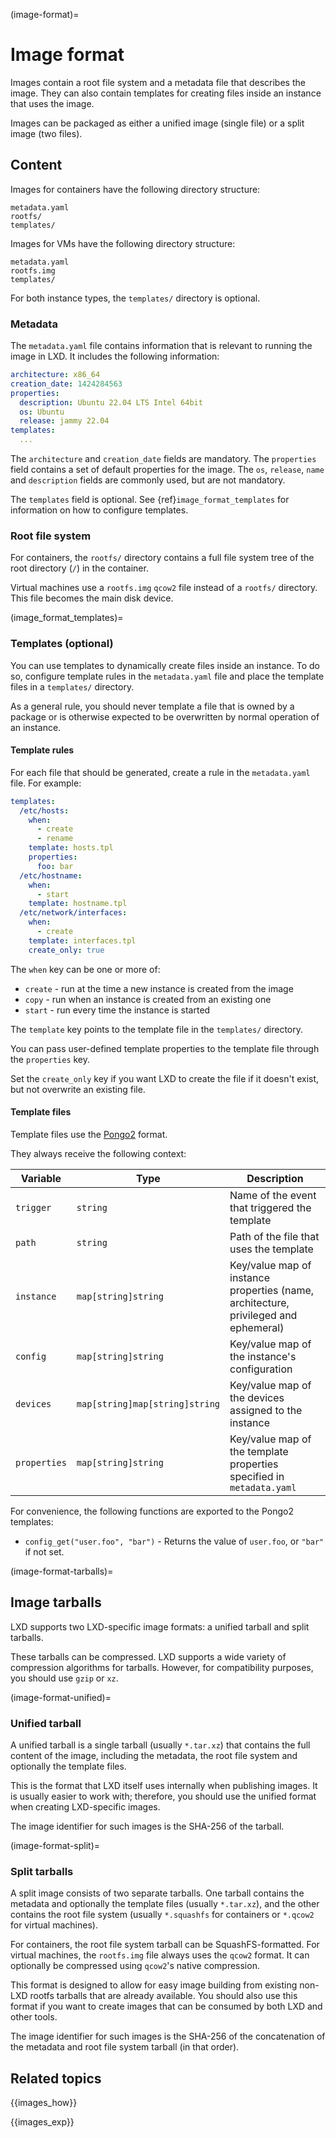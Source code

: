 (image-format)=
# Image format

Images contain a root file system and a metadata file that describes the image.
They can also contain templates for creating files inside an instance that uses the image.

Images can be packaged as either a unified image (single file) or a split image (two files).

## Content

Images for containers have the following directory structure:

```
metadata.yaml
rootfs/
templates/
```

Images for VMs have the following directory structure:

```
metadata.yaml
rootfs.img
templates/
```

For both instance types, the `templates/` directory is optional.

### Metadata

The `metadata.yaml` file contains information that is relevant to running the image in LXD.
It includes the following information:

```yaml
architecture: x86_64
creation_date: 1424284563
properties:
  description: Ubuntu 22.04 LTS Intel 64bit
  os: Ubuntu
  release: jammy 22.04
templates:
  ...
```

The `architecture` and `creation_date` fields are mandatory.
The `properties` field contains a set of default properties for the image.
The `os`, `release`, `name` and `description` fields are commonly used, but are not mandatory.

The `templates` field is optional.
See {ref}`image_format_templates` for information on how to configure templates.

### Root file system

For containers, the `rootfs/` directory contains a full file system tree of the root directory (`/`) in the container.

Virtual machines use a `rootfs.img` `qcow2` file instead of a `rootfs/` directory.
This file becomes the main disk device.

(image_format_templates)=
### Templates (optional)

You can use templates to dynamically create files inside an instance.
To do so, configure template rules in the `metadata.yaml` file and place the template files in a `templates/` directory.

As a general rule, you should never template a file that is owned by a package or is otherwise expected to be overwritten by normal operation of an instance.

#### Template rules

For each file that should be generated, create a rule in the `metadata.yaml` file.
For example:

```yaml
templates:
  /etc/hosts:
    when:
      - create
      - rename
    template: hosts.tpl
    properties:
      foo: bar
  /etc/hostname:
    when:
      - start
    template: hostname.tpl
  /etc/network/interfaces:
    when:
      - create
    template: interfaces.tpl
    create_only: true
```

The `when` key can be one or more of:

- `create` - run at the time a new instance is created from the image
- `copy` - run when an instance is created from an existing one
- `start` - run every time the instance is started

The `template` key points to the template file in the `templates/` directory.

You can pass user-defined template properties to the template file through the `properties` key.

Set the `create_only` key if you want LXD to create the file if it doesn't exist, but not overwrite an existing file.

#### Template files

Template files use the [Pongo2](https://www.schlachter.tech/solutions/pongo2-template-engine/) format.

They always receive the following context:

| Variable     | Type                           | Description                                                                         |
|--------------|--------------------------------|-------------------------------------------------------------------------------------|
| `trigger`    | `string`                       | Name of the event that triggered the template                                       |
| `path`       | `string`                       | Path of the file that uses the template                                             |
| `instance`   | `map[string]string`            | Key/value map of instance properties (name, architecture, privileged and ephemeral) |
| `config`     | `map[string]string`            | Key/value map of the instance's configuration                                       |
| `devices`    | `map[string]map[string]string` | Key/value map of the devices assigned to the instance                               |
| `properties` | `map[string]string`            | Key/value map of the template properties specified in `metadata.yaml`               |

For convenience, the following functions are exported to the Pongo2 templates:

- `config_get("user.foo", "bar")` - Returns the value of `user.foo`, or `"bar"` if not set.

(image-format-tarballs)=
## Image tarballs

LXD supports two LXD-specific image formats: a unified tarball and split tarballs.

These tarballs can be compressed.
LXD supports a wide variety of compression algorithms for tarballs.
However, for compatibility purposes, you should use `gzip` or `xz`.

(image-format-unified)=
### Unified tarball

A unified tarball is a single tarball (usually `*.tar.xz`) that contains the full content of the image, including the metadata, the root file system and optionally the template files.

This is the format that LXD itself uses internally when publishing images.
It is usually easier to work with; therefore, you should use the unified format when creating LXD-specific images.

The image identifier for such images is the SHA-256 of the tarball.

(image-format-split)=
### Split tarballs

A split image consists of two separate tarballs.
One tarball contains the metadata and optionally the template files (usually `*.tar.xz`), and the other contains the root file system (usually `*.squashfs` for containers or `*.qcow2` for virtual machines).

For containers, the root file system tarball can be SquashFS-formatted.
For virtual machines, the `rootfs.img` file always uses the `qcow2` format.
It can optionally be compressed using `qcow2`'s native compression.

This format is designed to allow for easy image building from existing non-LXD rootfs tarballs that are already available.
You should also use this format if you want to create images that can be consumed by both LXD and other tools.

The image identifier for such images is the SHA-256 of the concatenation of the metadata and root file system tarball (in that order).

## Related topics

{{images_how}}

{{images_exp}}
